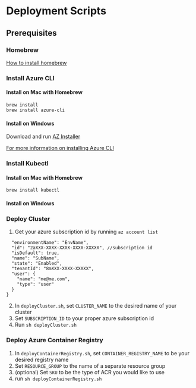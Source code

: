 # Deployment Scripts

## Prerequisites

### Homebrew
[How to install homebrew](https://brew.sh/)

### Install Azure CLI

#### Install on Mac with Homebrew

```
brew install
brew install azure-cli
```

#### Install on Windows

Download and run [AZ Installer](https://aka.ms/InstallAzureCliWindows)

[For more information on installing Azure CLI](https://docs.microsoft.com/en-us/cli/azure/install-azure-cli?view=azure-cli-latest)

### Install Kubectl

#### Install on Mac with Homebrew
```
brew install kubectl
```

#### Install on Windows

### Deploy Cluster
1. Get your azure subscription id by running ```az account list```
```
  "environmentName": "EnvName",
  "id": "2aXXX-XXXX-XXXX-XXXX-XXXXX", //subscription id
  "isDefault": true,
  "name": "SubName",
  "state": "Enabled",
  "tenantId": "8mXXX-XXXX-XXXXX",
  "user": {
    "name": "me@me.com",
    "type": "user"
  }
}
```
2. In ```deployCluster.sh```, set ```CLUSTER_NAME``` to the desired name of your cluster
3. Set ```SUBSCRIPTION_ID``` to your proper azure subscription id 
4. Run ```sh deployCluster.sh```

### Deploy Azure Container Registry
1. In ```deployContainerRegistry.sh```, set ```CONTAINER_REGISTRY_NAME``` to be your desired registry name
2. Set ```RESOURCE_GROUP``` to the name of a separate resource group
3. (optional) Set ```SKU``` to be the type of ACR you would like to use
4. run ```sh deployContainerRegistry.sh```
